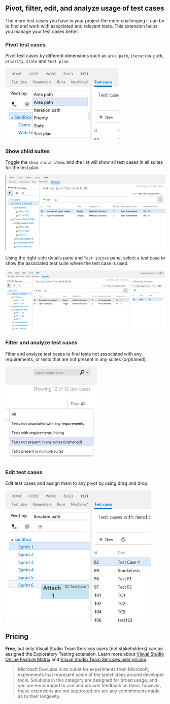 ## Pivot, filter, edit, and analyze usage of test cases ##

The more test cases you have in your project the more challenging it can be to find and work with associated and relevant tests. This extension helps you manage your test cases better.

### Pivot test cases ###
Pivot test cases by different dimensions such as `area path`, `iteration path`, `priority`, `state` and `test plan`.

![Pivot](img/image1.png)

### Show child suites

Toggle the `show child items` and the list will show all test cases in all suites for the test plan.

![Analyze](img/image4.png)

Using the right-side details pane and `Test suites` pane, select a test case to show the associated test suite where the test case is used.

![Analyze](img/image6.png)

### Filter and analyze test cases ###

Filter and analyze test cases to find tests not associated with any requirements, or tests that are not present in any suites (orphaned).

![Analyze](img/image2.png)

### Edit test cases ###

Edit test cases and assign them to any pivot by using drag and drop.

![Edit](img/image3.png)

## Pricing

**Free**, but only Visual Studio Team Services users (not stakeholders) can be assigned the Exploratory Testing extension. Learn more about [Visual Studio Online Feature Matrix](https://www.visualstudio.com/pricing/visual-studio-online-feature-matrix-vs) and [Visual Studio Team Services user pricing](https://aka.ms/vs-pricing).

> Microsoft DevLabs is an outlet for experiments from Microsoft, experiments that represent some of the latest ideas around developer tools. Solutions in this category are designed for broad usage, and you are encouraged to use and provide feedback on them; however, these extensions are not supported nor are any commitments made as to their longevity.
